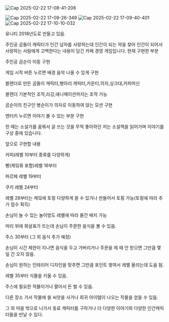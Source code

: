 ![Cap 2025-02-22 17-08-41-206](https://github.com/user-attachments/assets/a05efe25-791f-4454-a5ab-e2e693dc6a90)

![Cap 2025-02-22 17-09-26-349](https://github.com/user-attachments/assets/03832e38-6ba4-4b60-886f-18af5268c914)
![Cap 2025-02-22 17-09-40-401](https://github.com/user-attachments/assets/9242d696-eb07-479a-aa3e-06b833a99bb6)
![Cap 2025-02-22 17-10-10-032](https://github.com/user-attachments/assets/7da5eca9-720c-42be-965c-2431587fe5c4)

유니티 2018년도로 만들고 있음.

주인공 곰돌이 캐릭터가 인간 남자를 사랑하는데 인간이 되는 약을 찾아 인간이 되어서 사랑하는 사람에게 고백한다는 내용이 담긴 카페 경영 게임입니다.
현재 구현한 부분

주인공 곰순이 이동 구현

게임 시작 버튼 누르면 배경 음악 나올 수 있게 구현

블렌더로 만든 곰돌이 캐릭터,병아리 캐릭터,카운터,의자,싱크대,커피머신

블렌더 기본적인 조작,리깅,애니메이션까지는 조작 가능

곰순이의 친구인 병순이가 의자로 이동하여 앉는 모션 구현

엔터키 누르면 이야기 볼 수 있는 부분 구현

한 때는 소설가를 꿈꿔서 글 쓰는 것을 무척 좋아하던 저는 소설책을 읽어가며 이야기를 구상 중에 있습니다.

앞으로 구현할 내용

커피(레벨 10부터 종류를 다양하게)

빵(케잌류 포함)레벨 16부터

파르페 레벨 19부터

쿠키 레벨 24부터

레벨 28부터는 케잌에 토핑 다양하게 쓸 수 있거나 만들어서 토핑 가능(토핑에 따라 추가 점수 획득)

손님이 놀 수 있는 놀이방도 레벨에 따라 물건 배치 가능

머리 위에 화살표가 뜨는데 손님이 주문한 음식을 볼 수 있음.

주스 30부터 (그 외 음식 추가 예정)

손님이 시간 제한이 지나면 음식을 두고 가버리거나 주문을 제 때 안 받으면 그만큼 몇 일 간 오지 않음.

손님이 원하는 인테리어 디자인을 맞추면 그만큼 포인트 쌓여서 레벨 올리는데 도움 됨.

레벨 35부터 식물을 키울 수 있음.

주스에 필요한 작물이거나 팔아서 돈 벌 수 있음.

다른 장소 가서 작물에 쓸 씨앗을 사거나 희귀 아이템이 나오는 작물을 얻을 수 있음.

그 외 마을 밖으로 나가서 동료 캐릭터를 구하거나 더 다양한 이야기와 다양한 인간캐릭터들을 만날 수 있다.






